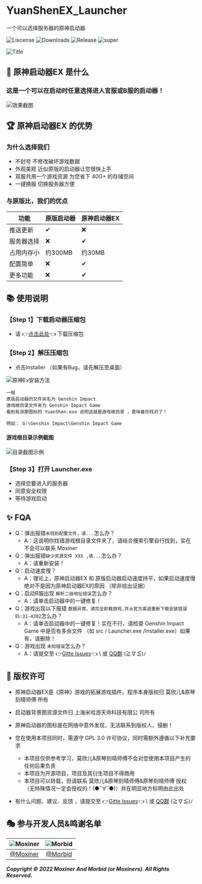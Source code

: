 # YuanShenEX_Launcher
一个可以选择服务器的原神启动器


![Liscense](https://img.shields.io/github/license/Moxiner/YuanShenEx_Launcher)
![Downloads](https://img.shields.io/github/downloads/Moxiner/YuanShenEx_Launcher/total)
![Release](https://img.shields.io/github/v/release/Moxiner/YuanShenEx_Launcher)
![super](https://img.shields.io/badge/support--Game--version-3.1.0-red)

![Title](https://gitee.com/Morbid-zj/yuanShenEx/raw/master/docs/title.png)
## 🎁 原神启动器EX 是什么
### 这是一个可以在启动时任意选择进人官服或B服的启动器！
![效果截图](https://gitee.com/Morbid-zj/yuanShenEx/raw/master/docs/%E6%95%88%E6%9E%9C%E6%88%AA%E5%9B%BE.png)


## 🏆 原神启动器EX 的优势
### 为什么选择我们
* 不封号 不修改破坏游戏数据
* 外观美观 近似原版的启动器让您很快上手
* 双服共用一个游戏资源 为您省下 40G+ 的存储空间
* 一键换服 切换服务器方便
### 与原版比，我们的优点
|功能 |原版启动器 |原神启动器EX
----|----|----|
|推送更新|✔|❌
|服务器选择|❌|✔
|占用内存小|约300MB|约30MB
|配置简单|❌|✔
|更多功能|❌|✔


## 📚 使用说明
### 【Step 1】下载启动器压缩包
* 请 👉[点击此处](https://github.com/Moxiner/YuanShenEx_Launcher/releases)👈 下载压缩包
### 【Step 2】解压压缩包
* 点击Installer （如果有Bug，请先解压至桌面）


![原神Ex安装方法](https://github.com/Moxiner/YuanShenEx/blob/main/docs/%E5%AE%89%E8%A3%85%E6%96%B9%E6%B3%95.gif)

```
一般 
原版启动器的文件夹名为 Genshin Impact 
游戏根目录文件夹为 Genshin Impact Game
看到有派蒙图标的 YuanShen.exe 说明这就是游戏根目录 ，意味着你找对了！

例如： G:\Genshin Impact\Genshin Impact Game
```

#### 游戏根目录示例截图
![目录截图示例](https://gitee.com/Morbid-zj/yuanShenEx/raw/master/docs/%E7%9B%AE%E5%BD%95%E5%B1%95%E7%A4%BA.png)

### 【Step 3】打开 Launcher.exe
* 选择您要进入的服务器
* 同意安全权限
* 等待游戏启动


## ✨ FQA
* Q：弹出报错```未找到配置文件，请...```怎么办？
  * A：这说明你找错游戏根目录文件夹了，请结合搜索引擎自行找到，实在不会可以联系 Moxiner 
* Q：弹出报错```缺少资源文件 XXX ,请...```怎么办？
  * A：请重新安装！
* Q：启动速度慢？
  * A：理论上，原神启动器EX 和 原版启动器启动速度持平，如果启动速度慢绝对不是因为原神启动器EX的原因 （除非给出证据）
* Q：启动B服出现 ```解析二级地址错误```怎么办？
  * A：请单击启动器中的一键修复！
* Q：游戏出现以下报错 ```数据异常，请完全卸载游戏,并从官方渠道重新下载安装错误码:31-4302```怎么办？
  * A：请单击启动器中的一键修复！实在不行，请检查 Genshin Impact Game 中是否有多余文件 （如 src / Launcher.exe /Installer.exe）如果有，请删除！
* Q：游戏出现  ```未知错误```怎么办？
  * A：请提交至 👉[Gitte Issues](https://gitee.com/Morbid-zj/yuanShenEx/issues)👈 \ 或 [QQ群](👉https://jq.qq.com/?_wv=1027&k=1rvEyeSA👈)
(≧∇≦)ﾉ


## 📑 版权许可
* 原神启动器EX是《原神》游戏的拓展游戏插件，程序本身版权归 莫欣儿&原琴刻晴师傅 所有
* 启动器背景图资源文件归 上海米哈游天命科技有限公 司所有
* 原神启动器的图标是在网络中意外发现，无法联系到版权人，侵删！


* 您在使用本项目同时，需遵守 GPL 3.0 许可协议，同时需额外遵循以下补充要求
  * 本项目仅供参考学习，莫欣儿&原琴刻晴师傅不会对您使用本项目产生的任何后果负责
  * 本项目为开源项目，项目及其衍生项目不得商用
  * 本项目可以转载，但请联系 莫欣儿&原琴刻晴师傅&原琴刻晴师傅 授权（无特殊情况一定会授权的！(●ˇ∀ˇ●)）并在明显地方标明由此出处
* 有什么问题、建议、反馈 ，请提交至 👉[Gitte Issues](https://gitee.com/Morbid-zj/yuanShenEx/issues)👈 \ 或 [QQ群](👉https://jq.qq.com/?_wv=1027&k=1rvEyeSA👈)
(≧∇≦)ﾉ

## 🎭 参与开发人员&鸣谢名单

|  ![Moxiner](https://gitee.com/Morbid-zj/yuanShenEx/raw/master/docs/headimg/Moxiner.png)     | ![Morbid](https://gitee.com/Morbid-zj/yuanShenEx/raw/master/docs/headimg/Morbid.png) |
| :------------------------------------------------------------------:  | :------------------------------------------------------------------: |
|              [@Moxiner](https://github.com/Moxiner)                    |              [@Morbid](https://gitee.com/Morbid-zj)                  |                       

___Copyright © 2022 Moxiner And Morbid (or Moxiners). All Rights Reserved.___
